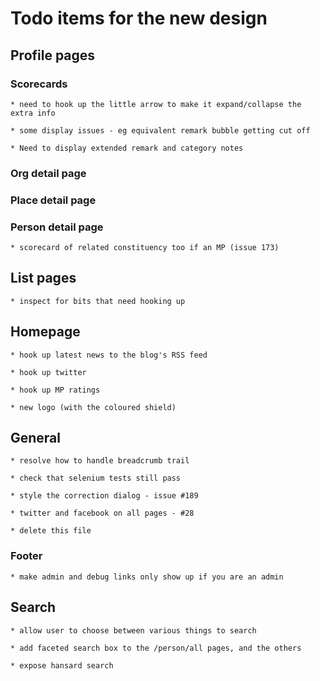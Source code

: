 # Todo items for the new design

## Profile pages

### Scorecards

    * need to hook up the little arrow to make it expand/collapse the extra info
    
    * some display issues - eg equivalent remark bubble getting cut off
    
    * Need to display extended remark and category notes


### Org detail page
    
### Place detail page

### Person detail page

    * scorecard of related constituency too if an MP (issue 173)


## List pages

    * inspect for bits that need hooking up


## Homepage

    * hook up latest news to the blog's RSS feed
    
    * hook up twitter
    
    * hook up MP ratings
    
    * new logo (with the coloured shield)
    

## General

    * resolve how to handle breadcrumb trail

    * check that selenium tests still pass

    * style the correction dialog - issue #189
    
    * twitter and facebook on all pages - #28

    * delete this file
    
### Footer

    * make admin and debug links only show up if you are an admin


## Search

    * allow user to choose between various things to search
    
    * add faceted search box to the /person/all pages, and the others
    
    * expose hansard search


